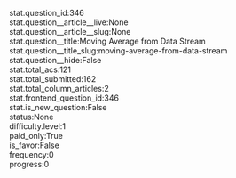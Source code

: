 stat.question_id:346  
stat.question__article__live:None  
stat.question__article__slug:None  
stat.question__title:Moving Average from Data Stream  
stat.question__title_slug:moving-average-from-data-stream  
stat.question__hide:False  
stat.total_acs:121  
stat.total_submitted:162  
stat.total_column_articles:2  
stat.frontend_question_id:346  
stat.is_new_question:False  
status:None  
difficulty.level:1  
paid_only:True  
is_favor:False  
frequency:0  
progress:0  
